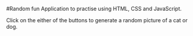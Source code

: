 #Random fun
Application to practise using HTML, CSS and JavaScript.

Click on the either of the buttons to generate a random picture of a cat or dog.

